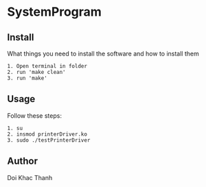 # SystemProgram
## Install
What things you need to install the software and how to install them
```
1. Open terminal in folder
2. run 'make clean'
3. run 'make'
```

## Usage
Follow these steps:
```
1. su
2. insmod printerDriver.ko
3. sudo ./testPrinterDriver
```

## Author
Doi Khac Thanh